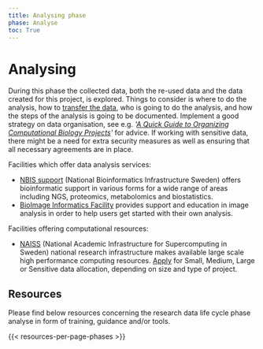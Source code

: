 ```yaml
---
title: Analysing phase
phase: Analyse
toc: True
---
```


# Analysing
During this phase the collected data, both the re-used data and the data created for this project, is explored. Things to consider is where to do the analysis, how to [transfer the data](/topics/data-transfer), who is going to do the analysis, and how the steps of the analysis is going to be documented. Implement a good strategy on data organisation, see e.g. *'[A Quick Guide to Organizing Computational Biology Projects](https://doi.org/10.1371/journal.pcbi.1000424)'* for advice. If working with sensitive data, there might be a need for extra security measures as well as ensuring that all necessary agreements are in place.

Facilities which offer data analysis services:
* [NBIS support](https://nbis.se/get-support) (National Bioinformatics Infrastructure Sweden) offers bioinformatic support in various forms for a wide range of areas including NGS, proteomics, metabolomics and biostatistics.
* [BioImage Informatics Facility](https://www.scilifelab.se/facilities/bioimage-informatics/) provides support and education in image analysis in order to help users get started with their own analysis.

Facilities offering computational resources:
* [NAISS](https://www.naiss.se/) (National Academic Infrastructure for Super­computing in Sweden) national research infrastructure makes available large scale high performance computing resources. [Apply](https://supr.naiss.se/round/compute/) for Small, Medium, Large or Sensitive data allocation, depending on size and type of project.

## Resources
Please find below resources concerning the research data life cycle phase analyse in form of training, guidance and/or tools.

{{< resources-per-page-phases >}}
